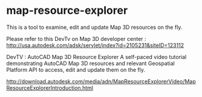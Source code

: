 map-resource-explorer
=====================
This is a tool to examine, edit and update Map 3D resources on the fly.

Please refer to this DevTv on Map 3D developer center :
http://usa.autodesk.com/adsk/servlet/index?id=2105231&siteID=123112

DevTV : AutoCAD Map 3D Resource Explorer
A self-paced video tutorial demonstrating AutoCAD Map 3D resources and relevant Geospatial Platform API to access, edit and update them on the fly. 


http://download.autodesk.com/media/adn/MapResourceExplorerVideo/MapResourceExplorerIntroduction.html

